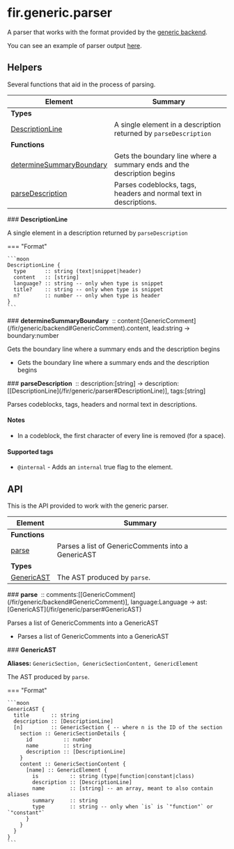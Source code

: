 # fir.generic.parser

A parser that works with the format provided by the [generic backend](/fir/generic/backend).

You can see an example of parser output [here](/fir/examples/generic-parser.html).

## Helpers

Several functions that aid in the process of parsing.

| Element | Summary |
|---------|---------|
| **Types** |  |
| [DescriptionLine](#DescriptionLine) | A single element in a description returned by `parseDescription` |
| **Functions** |  |
| [determineSummaryBoundary](#determineSummaryBoundary) | Gets the boundary line where a summary ends and the description begins |
| [parseDescription](#parseDescription) | Parses codeblocks, tags, headers and normal text in descriptions. |

<div markdown class='fir-symbol fancy-scrollbar'>
### <strong>DescriptionLine</strong>&nbsp;
</div>

A single element in a description returned by `parseDescription`


=== "Format"

    ```moon
    DescriptionLine {
      type      :: string (text|snippet|header)
      content   :: [string]
      language? :: string -- only when type is snippet
      title?    :: string -- only when type is snippet
      n?        :: number -- only when type is header
    }
    ```


<div markdown class='fir-symbol fancy-scrollbar'>
### <strong>determineSummaryBoundary</strong>&nbsp;
<span class='annotate'>:: content:[GenericComment](/fir/generic/backend#GenericComment).content, lead:string -> boundary:number</span>
</div>


Gets the boundary line where a summary ends and the description begins

- Gets the boundary line where a summary ends and the description begins

<div markdown class='fir-symbol fancy-scrollbar'>
### <strong>parseDescription</strong>&nbsp;
<span class='annotate'>:: description:[string] -> description:[[DescriptionLine](/fir/generic/parser#DescriptionLine)], tags:[string]</span>
</div>


Parses codeblocks, tags, headers and normal text in descriptions.


#### Notes

- In a codeblock, the first character of every line is removed (for a space).

#### Supported tags

- `@internal` - Adds an `internal` true flag to the element.

## API

This is the API provided to work with the generic parser.

| Element | Summary |
|---------|---------|
| **Functions** |  |
| [parse](#parse) | Parses a list of GenericComments into a GenericAST |
| **Types** |  |
| [GenericAST](#GenericAST) | The AST produced by `parse`. |

<div markdown class='fir-symbol fancy-scrollbar'>
### <strong>parse</strong>&nbsp;
<span class='annotate'>:: comments:[[GenericComment](/fir/generic/backend#GenericComment)], language:Language -> ast:[GenericAST](/fir/generic/parser#GenericAST)</span>
</div>


Parses a list of GenericComments into a GenericAST

- Parses a list of GenericComments into a GenericAST

<div markdown class='fir-symbol fancy-scrollbar'>
### <strong>GenericAST</strong>&nbsp;
</div>

**Aliases:** `GenericSection, GenericSectionContent, GenericElement`

The AST produced by `parse`.


=== "Format"

    ```moon
    GenericAST {
      title       :: string
      description :: [DescriptionLine]
      [n]         :: GenericSection { -- where n is the ID of the section
        section :: GenericSectionDetails {
          id          :: number
          name        :: string
          description :: [DescriptionLine]
        }
        content :: GenericSectionContent {
          [name] :: GenericElement {
            is          :: string (type|function|constant|class)
            description :: [DescriptionLine]
            name        :: [string] -- an array, meant to also contain aliases
            summary     :: string
            type        :: string -- only when `is` is `"function"` or `"constant"`
          }
        }
      }
    }
    ```

